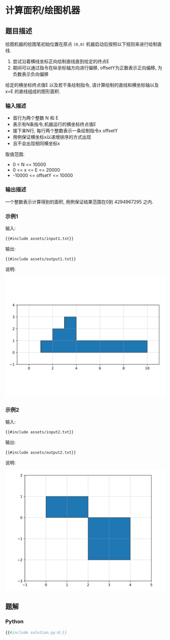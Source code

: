 # 计算面积/绘图机器

## 题目描述

绘图机器的绘图笔初始位置在原点 `(0,0)` 机器启动后按照以下规则来进行绘制直线.

1. 尝试沿着横线坐标正向绘制直线直到给定的终点E
2. 期间可以通过指令在纵坐标轴方向进行偏移, offsetY为正数表示正向偏移, 为负数表示负向偏移

给定的横坐标终点值E 以及若干条绘制指令, 请计算绘制的直线和横坐标轴以及 x=E 的直线组成的图形面积.

### 输入描述

- 首行为两个整数 N 和 E
- 表示有N条指令,机器运行的横坐标终点值E
- 接下来N行, 每行两个整数表示一条绘制指令x offsetY
- 用例保证横坐标x以递增排序的方式出现
- 且不会出现相同横坐标x

取值范围:

- 0 < N <= 10000
- 0 <= x <= E <= 20000
- -10000 <= offsetY <= 10000

### 输出描述

一个整数表示计算得到的面积, 用例保证结果范围在0到 4294967295 之内.

### 示例1

输入:

```text
{{#include assets/input1.txt}}
```

输出:

```text
{{#include assets/output1.txt}}
```

说明:

![draw1](assets/draw1.svg)

### 示例2

输入:

```text
{{#include assets/input2.txt}}
```

输出:

```text
{{#include assets/output2.txt}}
```

说明:

![draw2](assets/draw2.svg)

## 题解

### Python

```python
{{#include solution.py:6:}}
```